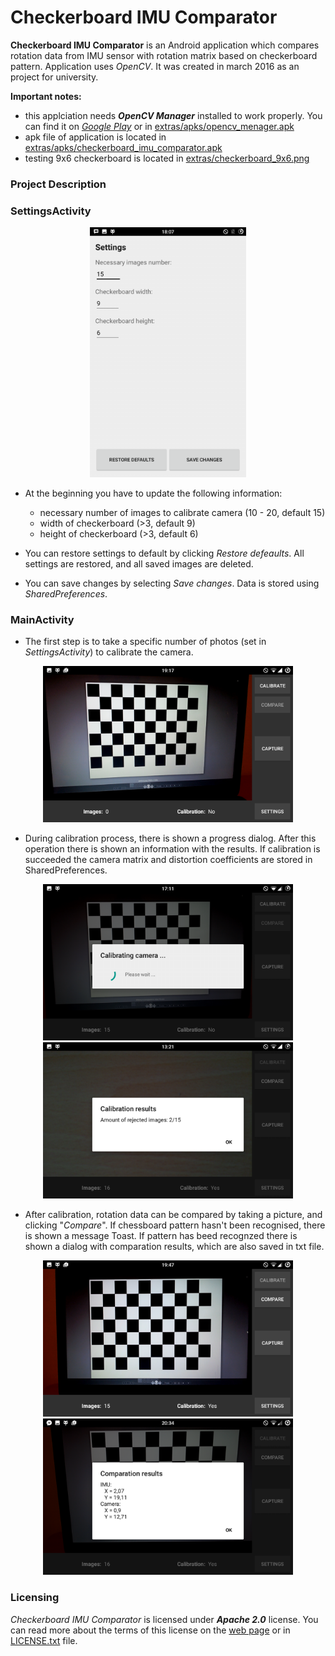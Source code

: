 # Checkerboard IMU Comparator

**Checkerboard IMU Comparator** is an Android application which compares rotation data from IMU sensor with rotation matrix based on checkerboard pattern. Application uses _OpenCV_. It was created in march 2016 as an project for university.

**Important notes:**
- this applciation needs _**OpenCV Manager**_ installed to work properly. You can find it on [_Google Play_](https://play.google.com/store/apps/details?id=org.opencv.engine&hl=pl) or in [extras/apks/opencv_menager.apk](extras/apks/opencv_menager.apk)
- apk file of application is located in [extras/apks/checkerboard_imu_comparator.apk](extras/apks/checkerboard_imu_comparator.apk)
- testing 9x6 checkerboard is located in [extras/checkerboard_9x6.png](extras/checkerboard_9x6.png)

### Project Description

### SettingsActivity
<p align="center">
<img src="extras/screenshots/settings.png" width="250" />
</p>
   
- At the beginning you have to update the following information:
  - necessary number of images to calibrate camera (10 - 20, default 15)
  - width of checkerboard (>3, default 9)
  - height of checkerboard (>3, default 6)
  
- You can restore settings to default by clicking _Restore defeaults_. All settings are restored, and all saved images are deleted.

- You can save changes by selecting _Save changes_. Data is stored using _SharedPreferences_.

### MainActivity
- The first step is to take a specific number of photos (set in _SettingsActivity_) to calibrate the camera.
<p align="center">
<img src="extras/screenshots/before_calibration.png" width="400" />
</p>

- During calibration process, there is shown a progress dialog. After this operation there is shown an information with the results. If calibration is succeeded the camera matrix and distortion coefficients are stored in SharedPreferences.
<p align="center">
<img src="extras/screenshots/calibration_process.png" width="400"/>  
<img src="extras/screenshots/calibration_results.png" width="400"/> 
</p>

- After calibration, rotation data can be compared by taking a picture, and clicking "_Compare_". If chessboard pattern hasn't been recognised, there is shown a message Toast. If pattern has beed recognzed there is shown a dialog with comparation results, which are also saved in txt file.
<p align="center">
<img src="extras/screenshots/after_calibration.png" width="400"/>  
<img src="extras/screenshots/comparation_results.png" width="400"/> 
</p>

### Licensing
_Checkerboard IMU Comparator_ is licensed under **_Apache 2.0_** license. You can read more about the terms of this license on the [web page](https://www.apache.org/licenses/LICENSE-2.0) or in [LICENSE.txt](/LICENSE.txt) file.